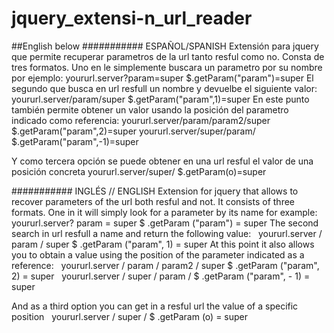 # jquery_extensi-n_url_reader
##English below
########### ESPAÑOL/SPANISH
Extensión para jquery que permite recuperar parametros de la url tanto resful como no.
Consta de tres formatos. Uno en le simplemente buscara un parametro por su nombre  por ejemplo:
  yoururl.server?param=super
$.getParam("param")=super
El segundo que busca en url resfull un nombre y devuelbe el siguiente valor:
 yoururl.server/param/super
$.getParam("param",1)=super
En este punto también permite obtener un valor usando la posición del parametro indicado como referencia:
 yoururl.server/param/param2/super
$.getParam("param",2)=super
 yoururl.server/super/param/
$.getParam("param",-1)=super

Y como tercera opción se puede obtener en una url resful el valor de una posición concreta 
 yoururl.server/super/
$.getParam(o)=super


########### INGLÉS // ENGLISH
Extension for jquery that allows to recover parameters of the url both resful and not.
It consists of three formats. One in it will simply look for a parameter by its name for example:
   yoururl.server? param = super
$ .getParam ("param") = super
The second search in url resfull a name and return the following value:
  yoururl.server / param / super
$ .getParam ("param", 1) = super
At this point it also allows you to obtain a value using the position of the parameter indicated as a reference:
  yoururl.server / param / param2 / super
$ .getParam ("param", 2) = super
  yoururl.server / super / param /
$ .getParam ("param", - 1) = super

And as a third option you can get in a resful url the value of a specific position
  yoururl.server / super /
$ .getParam (o) = super
